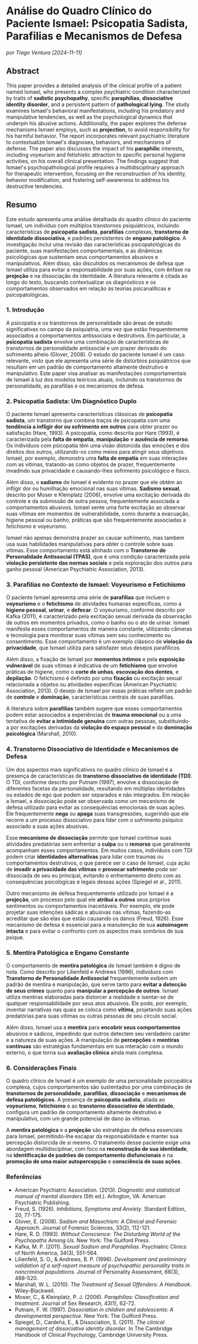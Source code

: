 # **Análise do Quadro Clínico do Paciente Ismael: Psicopatia Sadista, Parafilias e Mecanismos de Defesa**

_por Tiago Ventura [2024-11-11]_

## **Abstract**

This paper provides a detailed analysis of the clinical profile of a patient named Ismael, who presents a complex psychiatric condition characterized by traits of **sadistic psychopathy**, specific **paraphilias**, **dissociative identity disorder**, and a persistent pattern of **pathological lying**. The study examines Ismael's behavioral manifestations, including his predatory and manipulative tendencies, as well as the psychological dynamics that underpin his abusive actions. Additionally, the paper explores the defense mechanisms Ismael employs, such as **projection**, to avoid responsibility for his harmful behavior. The report incorporates relevant psychiatric literature to contextualize Ismael's diagnoses, behaviors, and mechanisms of defense. The paper also discusses the impact of his **paraphilic** interests, including voyeurism and fetishistic attraction to specific personal hygiene activities, on his overall clinical presentation. The findings suggest that Ismael's psychopathological profile requires a multidisciplinary approach for therapeutic intervention, focusing on the reconstruction of his identity, behavior modification, and fostering self-awareness to address his destructive tendencies.

## **Resumo**

Este estudo apresenta uma análise detalhada do quadro clínico do paciente Ismael, um indivíduo com múltiplos transtornos psiquiátricos, incluindo características de **psicopatia sadista**, **parafilias** complexas, **transtorno de identidade dissociativa**, e padrões persistentes de **engano patológico**. A investigação inclui uma revisão das características psicopatológicas do paciente, suas manifestações comportamentais, e as dinâmicas psicológicas que sustentam seus comportamentos abusivos e manipulativos. Além disso, são discutidos os mecanismos de defesa que Ismael utiliza para evitar a responsabilidade por suas ações, com ênfase na **projeção** e na dissociação de identidade. A literatura relevante é citada ao longo do texto, buscando contextualizar os diagnósticos e os comportamentos observados em relação às teorias psicanalíticas e psicopatológicas.

### **1. Introdução**

A psicopatia e os transtornos de personalidade são áreas de estudo significativas no campo da psiquiatria, uma vez que estão frequentemente associados a comportamentos antissociais e destrutivos. Em particular, a **psicopatia sadista** envolve uma combinação de características de transtornos de personalidade antissocial e um prazer derivado do sofrimento alheio (Glover, 2008). O estudo do paciente Ismael é um caso relevante, visto que ele apresenta uma série de distúrbios psiquiátricos que resultam em um padrão de comportamento altamente destrutivo e manipulativo. Este paper visa analisar as manifestações comportamentais de Ismael à luz dos modelos teóricos atuais, incluindo os transtornos de personalidade, as parafilias e os mecanismos de defesa.

### **2. Psicopatia Sadista: Um Diagnóstico Duplo**

O paciente Ismael apresenta características clássicas de **psicopatia sadista**, um transtorno que combina traços de psicopatia com uma **tendência a infligir dor ou sofrimento em outros** para obter prazer ou satisfação (Hare, 1993). A psicopatia, como descrita por Hare (1993), é caracterizada pela **falta de empatia**, **manipulação** e **ausência de remorso**. Os indivíduos com psicopatia têm uma visão distorcida das emoções e dos direitos dos outros, utilizando-os como meios para atingir seus objetivos. Ismael, por exemplo, demonstra uma **falta de empatia** em suas interações com as vítimas, tratando-as como objetos de prazer, frequentemente invadindo sua privacidade e causando-lhes sofrimento psicológico e físico.

Além disso, o **sadismo** de Ismael é evidente no prazer que ele obtém ao infligir dor ou humilhação emocional nas suas vítimas. **Sadismo sexual**, descrito por Moser e Kleinplatz (2006), envolve uma excitação derivada do controle e da submissão de outra pessoa, frequentemente associada a comportamentos abusivos. Ismael sente uma forte excitação ao observar suas vítimas em momentos de vulnerabilidade, como durante a evacuação, higiene pessoal ou banho, práticas que são frequentemente associadas a fetichismo e voyeurismo.

Ismael não apenas demonstra prazer ao causar sofrimento, mas também usa suas habilidades manipulativas para obter o controle sobre suas vítimas. Esse comportamento está alinhado com o **Transtorno de Personalidade Antissocial (TPAS)**, que é uma condição caracterizada pela **violação persistente das normas sociais** e pela exploração dos outros para ganho pessoal (American Psychiatric Association, 2013).

### **3. Parafilias no Contexto de Ismael: Voyeurismo e Fetichismo**

O paciente Ismael apresenta uma série de **parafilias** que incluem o **voyeurismo** e o **fetichismo** de atividades humanas específicas, como a **higiene pessoal**, **urinar**, e **defecar**. O voyeurismo, conforme descrito por Kafka (2011), é caracterizado pela excitação sexual derivada da observação de outros em momentos privados, como o banho ou o ato de urinar. Ismael manifesta esses comportamentos de maneira constante, utilizando câmeras e tecnologia para monitorar suas vítimas sem seu conhecimento ou consentimento. Esse comportamento é um exemplo clássico de **violação da privacidade**, que Ismael utiliza para satisfazer seus desejos parafílicos.

Além disso, a fixação de Ismael por **momentos íntimos** e pela **exposição vulnerável** de suas vítimas é indicativa de um **fetichismo** que envolve práticas de higiene, como o **corte de unhas**, **escovação dos dentes**, e **depilação**. O fetichismo é definido por uma **fixação** ou excitação sexual relacionada a objetos ou atividades específicas (American Psychiatric Association, 2013). O desejo de Ismael por essas práticas reflete um padrão de **controle** e **dominação**, características centrais de suas parafilias.

A literatura sobre **parafilias** também sugere que esses comportamentos podem estar associados a experiências de **trauma emocional** ou a uma tentativa de **evitar a intimidade genuína** com outras pessoas, substituindo-a por excitações derivadas da **violação do espaço pessoal** e da **dominação psicológica** (Marshall, 2010).

### **4. Transtorno Dissociativo de Identidade e Mecanismos de Defesa**

Um dos aspectos mais significativos no quadro clínico de Ismael é a presença de características de **transtorno dissociativo de identidade (TDI)**. O TDI, conforme descrito por Putnam (1997), envolve a dissociação de diferentes facetas da personalidade, resultando em múltiplas identidades ou estados de ego que podem ser separados e não integrados. Em relação a Ismael, a dissociação pode ser observada como um mecanismo de defesa utilizado para evitar as consequências emocionais de suas ações. Ele frequentemente **nega** ou **apaga** suas transgressões, sugerindo que ele recorre a um processo dissociativo para lidar com o sofrimento psíquico associado a suas ações abusivas.

Esse **mecanismo de dissociação** permite que Ismael continue suas atividades predatórias sem enfrentar a **culpa** ou o **remorso** que geralmente acompanham esses comportamentos. Em muitos casos, indivíduos com TDI podem criar **identidades alternativas** para lidar com traumas ou comportamentos destrutivos, o que parece ser o caso de Ismael, cuja ação de **invadir a privacidade das vítimas** e **provocar sofrimento** pode ser dissociada de seu eu principal, evitando o enfrentamento direto com as consequências psicológicas e legais dessas ações (Spiegel et al., 2011).

Outro mecanismo de defesa frequentemente utilizado por Ismael é a **projeção**, um processo pelo qual ele **atribui a outros** seus próprios sentimentos ou comportamentos inaceitáveis. Por exemplo, ele pode projetar suas intenções sádicas e abusivas nas vítimas, fazendo-as acreditar que são elas que estão causando os danos (Freud, 1926). Esse mecanismo de defesa é essencial para a manutenção de sua **autoimagem intacta** e para evitar o confronto com os aspectos mais sombrios de sua psique.

### **5. Mentira Patológica e Engano Constante**

O comportamento de **mentira patológica** de Ismael também é digno de nota. Como descrito por Lilienfeld e Andrews (1996), indivíduos com **Transtorno de Personalidade Antissocial** frequentemente exibem um padrão de mentira e manipulação, que serve tanto para **evitar a detecção de seus crimes** quanto para **manipular a percepção de outros**. Ismael utiliza mentiras elaboradas para distorcer a realidade e isentar-se de qualquer responsabilidade por seus atos abusivos. Ele pode, por exemplo, inventar narrativas nas quais se coloca como **vítima**, projetando suas ações predatórias para suas vítimas ou outras pessoas de seu círculo social.

Além disso, Ismael usa a **mentira** para **encobrir seus comportamentos** abusivos e sádicos, impedindo que outros detectem seu verdadeiro caráter e a natureza de suas ações. A manipulação de **percepções** e **mentiras contínuas** são estratégias fundamentais em sua interação com o mundo externo, o que torna sua **avaliação clínica** ainda mais complexa.

### **6. Considerações Finais**

O quadro clínico de Ismael é um exemplo de uma personalidade psicopática complexa, cujos comportamentos são sustentados por uma combinação de **transtornos de personalidade**, **parafilias**, **dissociação** e **mecanismos de defesa patológicos**. A presença de **psicopatia sadista**, aliada ao **voyeurismo**, **fetichismo** e ao **transtorno dissociativo de identidade**, configura um padrão de comportamento altamente destrutivo e manipulativo, com um grande potencial de dano às vítimas.

A **mentira patológica** e a **projeção** são estratégias de defesa essenciais para Ismael, permitindo-lhe escapar da responsabilidade e manter sua percepção distorcida de si mesmo. O tratamento desse paciente exige uma abordagem multidisciplinar, com foco na **reconstrução de sua identidade**, na **identificação de padrões de comportamento disfuncionais** e na **promoção de uma maior autopercepção** e **consciência de suas ações**.

### **Referências**

- American Psychiatric Association. (2013). *Diagnostic and statistical manual of mental disorders* (5th ed.). Arlington, VA: American Psychiatric Publishing.
- Freud, S. (1926). *Inhibitions, Symptoms and Anxiety*. Standard Edition, 20, 77-175.
- Glover, E. (2008). *Sadism and Masochism: A Clinical and Forensic Approach*. Journal of Forensic Sciences, 33(2), 112-121.
- Hare, R. D. (1993). *Without Conscience: The Disturbing World of the Psychopaths Among Us*. New York: The Guilford Press.
- Kafka, M. P. (2011). *Sexual Sadism and Paraphilias*. Psychiatric Clinics of North America, 34(3), 551-564.
- Lilienfeld, S. O., & Andrews, B. P. (1996). *Development and preliminary validation of a self-report measure of psychopathic personality traits in noncriminal populations*. Journal of Personality Assessment, 66(3), 488-520.
- Marshall, W. L. (2010). *The Treatment of Sexual Offenders: A Handbook*. Wiley-Blackwell.
- Moser, C., & Kleinplatz, P. J. (2006). *Paraphilias: Classification and treatment*. Journal of Sex Research, 43(1), 62-72.
- Putnam, F. W. (1997). *Dissociation in children and adolescents: A developmental perspective*. New York: The Guilford Press.
- Spiegel, D., Cardeña, E., & Dissociation, S. (2011). *The clinical management of dissociative identity disorder*. In The Cambridge Handbook of Clinical Psychology, Cambridge University Press.
